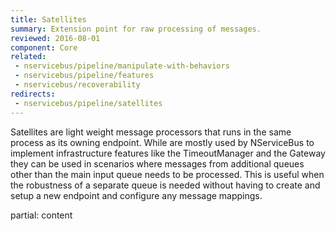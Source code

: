 ```yaml
---
title: Satellites
summary: Extension point for raw processing of messages.
reviewed: 2016-08-01
component: Core
related:
 - nservicebus/pipeline/manipulate-with-behaviors
 - nservicebus/pipeline/features
 - nservicebus/recoverability
redirects:
 - nservicebus/pipeline/satellites
---
```


Satellites are light weight message processors that runs in the same process as its owning endpoint. While are mostly used by NServiceBus to implement infrastructure features like the TimeoutManager and the Gateway they can be used in scenarios where messages from additional queues other than the main input queue needs to be processed. This is useful when the robustness of a separate queue is needed without having to create and setup a new endpoint and configure any message mappings.


partial: content